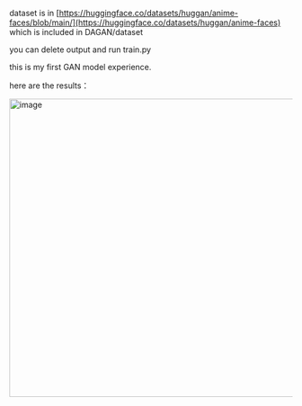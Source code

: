 dataset is in [https://huggingface.co/datasets/huggan/anime-faces/blob/main/](https://huggingface.co/datasets/huggan/anime-faces) which is included in DAGAN/dataset

you can delete output and run train.py

this is my first GAN model experience.

here are the results：

<img width="531" height="530" alt="image" src="https://github.com/user-attachments/assets/20f7cf16-9e0e-4e8a-a1c1-b945afc798d0" />
